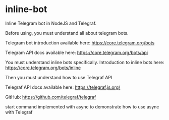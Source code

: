 # inline-bot
Inline Telegram bot in NodeJS and Telegraf.

Before using, you must understand all about telegram bots.

Telegram bot introduction available here:
https://core.telegram.org/bots

Telegram API docs available here:
https://core.telegram.org/bots/api

You must understand inline bots specifically.
Introduction to inline bots here:
https://core.telegram.org/bots/inline


Then you must understand how to use Telegraf API

Telegraf API docs available here:
https://telegraf.js.org/

GitHub:
https://github.com/telegraf/telegraf

start command implemented with async to demonstrate how to use async with Telegraf
